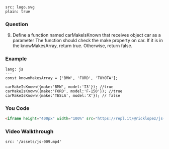 ```image
src: logo.svg
plain: true
```
### Question
9. Define a function named carMakeIsKnown that receives object car as a parameter
The function should check the make property on car. If it is in the knowMakesArray, return true. Otherwise, return false.

### Example

```code
lang: js
---
const knownMakesArray = ['BMW', 'FORD', 'TOYOTA'];

carMakeIsKnown({make:'BMW', model:'I3'}); //true
carMakeIsKnown({make:'FORD', model:'F-150'}); //true
carMakeIsKnown({make:'TESLA', model:'X'}); // false

```
### You Code
```html
<iframe height="400px" width="100%" src="https://repl.it/@ricklopez/js-exercise-9?lite=true" scrolling="no" frameborder="no" allowtransparency="true" allowfullscreen="true" sandbox="allow-forms allow-pointer-lock allow-popups allow-same-origin allow-scripts allow-modals"></iframe>
```
### Video Walkthrough
```video
src: '/assets/js-009.mp4'
```